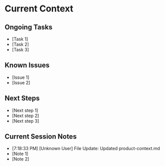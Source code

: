# Current Context

## Ongoing Tasks
- [Task 1]
- [Task 2]
- [Task 3]

## Known Issues
- [Issue 1]
- [Issue 2]

## Next Steps
- [Next step 1]
- [Next step 2]
- [Next step 3]

## Current Session Notes

- [7:18:33 PM] [Unknown User] File Update: Updated product-context.md
- [Note 1]
- [Note 2]
